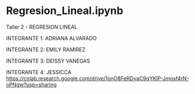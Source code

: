 # Regresion_Lineal.ipynb

Taller 2 - REGRESION LINEAL

INTEGRANTE 1: ADRIANA ALVARADO 

INTEGRANTE 2: EMILY RAMIREZ

INTEGRANTE 3: DEISSY VANEGAS

INTEGRANTE 4: JESSICCA  https://colab.research.google.com/drive/1onO8FeRDyaC9qYKlP-Jmosf4rN-oPNgw?usp=sharing
